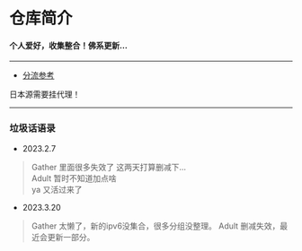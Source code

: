 
# 仓库简介
#### 个人爱好，收集整合！佛系更新…
---
* [分流参考](https://raw.githubusercontent.com/YanG-1989/list/main/IPTV.list)  
  
日本源需要挂代理！

---
### 垃圾话语录
* 2023.2.7  
>Gather 里面很多失效了 这两天打算删减下...  
 Adult 暂时不知道加点啥  
 ya 又活过来了  
* 2023.3.20
>Gather 太懒了，新的ipv6没集合，很多分组没整理。
 Adult 删减失效，最近会更新一部分。
 

